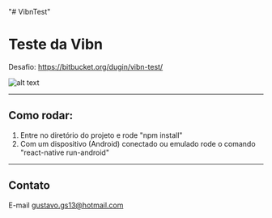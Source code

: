"# VibnTest" 

# Teste da Vibn

Desafio: https://bitbucket.org/dugin/vibn-test/

![alt text](https://image.ibb.co/cbRCZx/telas.jpg)

---

## Como rodar:

1.  Entre no diretório do projeto e rode "npm install"
2.  Com um dispositivo (Android) conectado ou emulado rode o comando "react-native run-android"

---

## Contato

E-mail [gustavo.gs13@hotmail.com](gustavo.gs13@hotmail.com)

